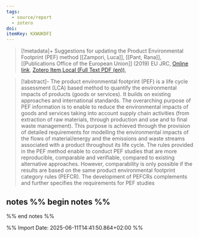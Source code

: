 ```yaml
---
tags:
  - source/report
  - zotero
doi: 
itemKey: KXWUKDFI
---
```

>[!metadata]+
> Suggestions for updating the  Product Environmental Footprint (PEF) method
> [[Zampori, Luca]], [[Pant, Rana]], 
> [[Publications Office of the European Union]] (2019)
> EU JRC, 
> [Online link](), [Zotero Item](zotero://select/library/items/KXWUKDFI),[Local (Full Text PDF (en))](file://C:/Users/aburg/Documents/references/zotero/storage/J7NZJMXJ/Zampori2019_Suggestionsupdating.pdf), 


>[!abstract]-
>The product environmental footprint (PEF) is a life cycle assessment (LCA) based method to quantify the environmental impacts of products (goods or services). It builds on existing approaches and international standards. The overarching purpose of PEF information is to enable to reduce the environmental impacts of goods and services taking into account supply chain activities (from extraction of raw materials, through production and use and to final waste management). This purpose is achieved through the provision of detailed requirements for modelling the environmental impacts of the flows of material/energy and the emissions and waste streams associated with a product throughout its life cycle. The rules provided in the PEF method enable to conduct PEF studies that are more reproducible, comparable and verifiable, compared to existing alternative approaches. However, comparability is only possible if the results are based on the same product environmental footprint category rules (PEFCR). The development of PEFCRs complements and further specifies the requirements for PEF studies

## notes %% begin notes %%

%% end notes %%

%% Import Date: 2025-06-11T14:41:50.864+02:00 %%

